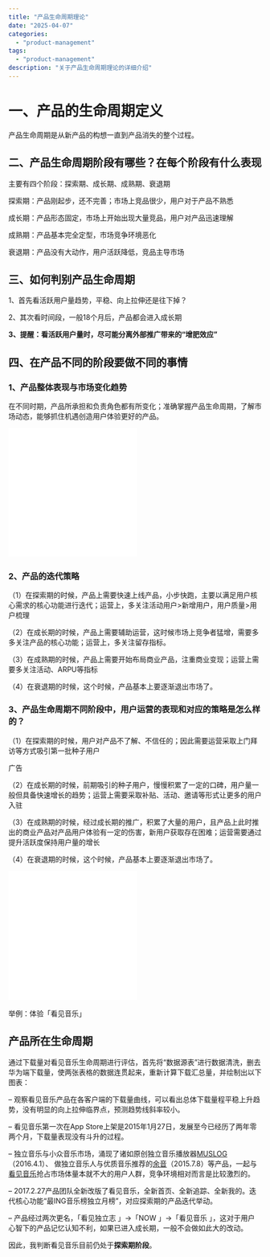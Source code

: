 ```yaml
---
title: "产品生命周期理论"
date: "2025-04-07"
categories: 
  - "product-management"
tags:
  - "product-management"
description: "关于产品生命周期理论的详细介绍"
---
```


# 一、产品的生命周期定义
产品生命周期是从新产品的构想一直到产品消失的整个过程。

## 二、产品生命周期阶段有哪些？在每个阶段有什么表现
主要有四个阶段：探索期、成长期、成熟期、衰退期

探索期：产品刚起步，还不完善；市场上竞品很少，用户对于产品不熟悉

成长期：产品形态固定，市场上开始出现大量竞品，用户对产品迅速理解

成熟期：产品基本完全定型，市场竞争环境恶化

衰退期：产品没有大动作，用户活跃降低，竞品主导市场

## 三、如何判别产品生命周期
1、首先看活跃用户量趋势，平稳、向上拉伸还是往下掉？

2、其次看时间段，一般18个月后，产品都会进入成长期

**3、提醒：看活跃用户量时，尽可能分离外部推广带来的“增肥效应”**

## 四、在产品不同的阶段要做不同的事情
### 1、产品整体表现与市场变化趋势
在不同时期，产品所承担和负责角色都有所变化；准确掌握产品生命周期，了解市场动态，能够抓住机遇创造用户体验更好的产品。

![占位图](/content/assets/images/product-management/2025-04-07-产品生命周期理论/placeholder.png)

### 2、产品的迭代策略
（1）在探索期的时候，产品上需要快速上线产品，小步快跑，主要以满足用户核心需求的核心功能进行迭代；运营上，多关注活动用户>新增用户，用户质量>用户梳理

（2）在成长期的时候，产品上需要辅助运营，这时候市场上竞争者猛增，需要多多关注产品的核心功能；运营上，多关注留存指标。

（3）在成熟期的时候，产品上需要开始布局商业产品，注重商业变现；运营上需要多关注活动、ARPU等指标

（4）在衰退期的时候，这个时候，产品基本上要逐渐退出市场了。

### 3、产品生命周期不同阶段中，用户运营的表现和对应的策略是怎么样的？
（1）在探索期的时候，用户对产品不了解、不信任的；因此需要运营采取上门拜访等方式吸引第一批种子用户

广告

（2）在成长期的时候，前期吸引的种子用户，慢慢积累了一定的口碑，用户量一般但具备快速增长的趋势；运营上需要采取补贴、活动、邀请等形式让更多的用户入驻

（3）在成熟期的时候，经过成长期的推广，积累了大量的用户，且产品上此时推出的商业产品对产品用户体验有一定的伤害，新用户获取存在困难；运营需要通过提升活跃度保持用户量的增长

（4）在衰退期的时候，这个时候，产品基本上要逐渐退出市场了。

![占位图](/content/assets/images/product-management/2025-04-07-产品生命周期理论/placeholder.png)

举例：体验「看见音乐」

## 产品所在生命周期
通过下载量对看见音乐生命周期进行评估，首先将“数据源表”进行数据清洗，删去华为端下载量，使两张表格的数据连贯起来，重新计算下载汇总量，并绘制出以下图表：

– 观察看见音乐产品在各客户端的下载量曲线，可以看出总体下载量程平稳上升趋势，没有明显的向上拉伸临界点，预测趋势线斜率较小。

– 看见音乐第一次在App Store上架是2015年1月27日，发展至今已经历了两年零两个月，下载量表现没有斗升的过程。

– 独立音乐与小众音乐市场，涌现了诸如原创独立音乐播放器<u>MUSLOG</u>（2016.4.1）、 做独立音乐人与优质音乐推荐的<u>余音</u>（2015.7.8）等产品，一起与<u>看见音乐</u>抢占市场体量本就不大的用户人群，竞争环境相对而言是比较激烈的。

– 2017.2.27产品团队全新改版了看见音乐，全新首页、全新追踪、全新我的。迭代核心功能“最ING音乐榜独立月榜”，对应探索期的产品迭代举动。

– 产品经过两次更名，「看见独立志 」→「NOW 」→「看见音乐 」，这对于用户心智下的产品记忆认知不利，如果已进入成长期，一般不会做如此大的改动。

因此，我判断看见音乐目前仍处于**探索期阶段**。

